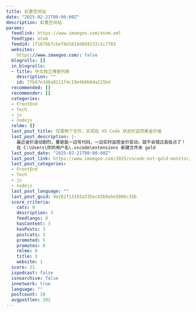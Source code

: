 ```yaml
---
title: 虹墨空间站
date: "2025-02-21T00:00:00Z"
description: 虹墨空间站
params:
  feedlink: https://www.imaegoo.com/atom.xml
  feedtype: atom
  feedid: 1f187bb7cbef8e5818d8d4232c1c7703
  websites:
    https://www.imaegoo.com/: false
  blogrolls: []
  in_blogrolls:
  - title: 中文独立博客列表
    description: ""
    id: 7fb87e348a8211f4c19e4b0b0da225bd
  recommended: []
  recommender: []
  categories:
  - FrontEnd
  - Tech
  - js
  - nodejs
  relme: {}
  last_post_title: 仅需两个文件，实现在 VS Code 状态栏监控黄金价格
  last_post_description: |-
    最近金价波动剧烈，要是能一边写代码，一边实时监控金价变动，就不会错过高低点了！
    在 C:\Users\你的用户名\.vscode\extensions 新建文件夹 gold
  last_post_date: "2025-02-21T00:00:00Z"
  last_post_link: https://www.imaegoo.com/2025/vscode-ext-gold-monitor/
  last_post_categories:
  - FrontEnd
  - Tech
  - js
  - nodejs
  last_post_language: ""
  last_post_guid: 9e282f13193a335ec43b9a5e5806c35b
  score_criteria:
    cats: 0
    description: 3
    feedlangs: 0
    hasContent: 3
    hasPosts: 3
    postcats: 3
    promoted: 5
    promotes: 0
    relme: 0
    title: 3
    website: 1
  score: 21
  ispodcast: false
  isnoarchive: false
  innetwork: true
  language: ""
  postcount: 10
  avgpostlen: 202
---
```

